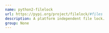 ```yaml
---
name: python2-filelock
url: https://pypi.org/project/filelock/#files
description: A platform independent file lock.
group: None
---
```

